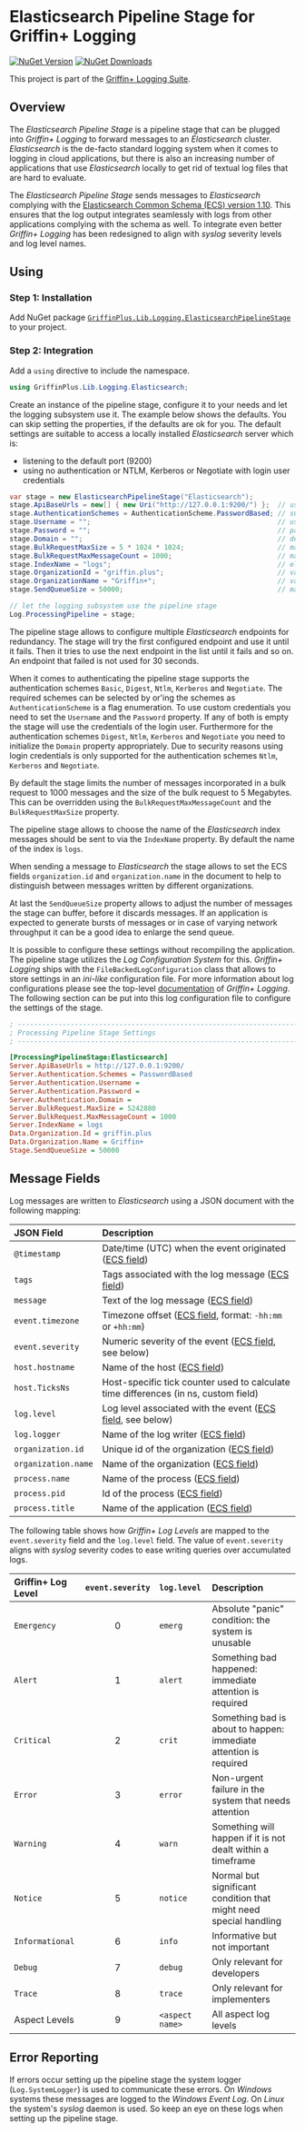 # Elasticsearch Pipeline Stage for Griffin+ Logging

[![NuGet Version](https://img.shields.io/nuget/v/GriffinPlus.Lib.Logging.ElasticsearchPipelineStage.svg?label=Version)](https://www.nuget.org/packages/GriffinPlus.Lib.Logging.ElasticsearchPipelineStage) [![NuGet Downloads](https://img.shields.io/nuget/dt/GriffinPlus.Lib.Logging.ElasticsearchPipelineStage.svg?label=Downloads)](https://www.nuget.org/packages/GriffinPlus.Lib.Logging.ElasticsearchPipelineStage)

This project is part of the [Griffin+ Logging Suite](../../README.md).

## Overview

The *Elasticsearch Pipeline Stage* is a pipeline stage that can be plugged into *Griffin+ Logging* to forward messages to an *Elasticsearch* cluster. *Elasticsearch* is the de-facto standard logging system when it comes to logging in cloud applications, but there is also an increasing number of applications that use *Elasticsearch* locally to get rid of textual log files that are hard to evaluate.

The *Elasticsearch Pipeline Stage* sends messages to *Elasticsearch* complying with the [Elasticsearch Common Schema (ECS) version 1.10](https://www.elastic.co/guide/en/ecs/1.10/index.html). This ensures that the log output integrates seamlessly with logs from other applications complying with the schema as well. To integrate even better *Griffin+ Logging* has been redesigned to align with *syslog* severity levels and log level names.

## Using

### Step 1: Installation

Add NuGet package [`GriffinPlus.Lib.Logging.ElasticsearchPipelineStage`](https://www.nuget.org/packages/GriffinPlus.Lib.Logging.ElasticsearchPipelineStage) to your project.

### Step 2: Integration

Add a `using` directive to include the namespace.

```csharp
using GriffinPlus.Lib.Logging.Elasticsearch;
```

Create an instance of the pipeline stage, configure it to your needs and let the logging subsystem use it. The example below shows the defaults. You can skip setting the properties, if the defaults are ok for you. The default settings are suitable to access a locally installed *Elasticsearch* server which is:

- listening to the default port (9200)
- using no authentication or NTLM, Kerberos or Negotiate with login user credentials

```csharp
var stage = new ElasticsearchPipelineStage("Elasticsearch");
stage.ApiBaseUrls = new[] { new Uri("http://127.0.0.1:9200/") };  // use local elasticsearch server (default)
stage.AuthenticationSchemes = AuthenticationScheme.PasswordBased; // support all password based authentication schemes (default)
stage.Username = "";                                              // username to use when authenticating (default, empty to use login user)
stage.Password = "";                                              // password to use when authenticating (default, empty to use login user)
stage.Domain = "";                                                // domain to use when authenticating (default, for schemes 'Digest', 'NTLM', 'Kerberos' and 'Negotiate')
stage.BulkRequestMaxSize = 5 * 1024 * 1024;                       // maximum size of a bulk request (default)
stage.BulkRequestMaxMessageCount = 1000;                          // maximum number of messages in a bulk request (default)
stage.IndexName = "logs";                                         // elasticsearch index to write log messages into (default)
stage.OrganizationId = "griffin.plus";                            // value of the 'organization.id' field (default)
stage.OrganizationName = "Griffin+";                              // value of the 'organization.name' field (default)
stage.SendQueueSize = 50000;                                      // maximum number of messages the stage buffers before discarding messages (default)

// let the logging subsystem use the pipeline stage
Log.ProcessingPipeline = stage;
```

The pipeline stage allows to configure multiple *Elasticsearch* endpoints for redundancy. The stage will try the first configured endpoint and use it until it fails. Then it tries to use the next endpoint in the list until it fails and so on. An endpoint that failed is not used for 30 seconds.

When it comes to authenticating the pipeline stage supports the authentication schemes `Basic`, `Digest`, `Ntlm`, `Kerberos` and `Negotiate`. The required schemes can be selected by or'ing the schemes as `AuthenticationScheme` is a flag enumeration. To use custom credentials you need to set the `Username` and the `Password` property. If any of both is empty the stage will use the credentials of the login user. Furthermore for the authentication schemes `Digest`, `Ntlm`, `Kerberos` and `Negotiate` you need to initialize the `Domain` property appropriately. Due to security reasons using login credentials is only supported for the authentication schemes `Ntlm`, `Kerberos` and `Negotiate`.

By default the stage limits the number of messages incorporated in a bulk request to 1000 messages and the size of the bulk request to 5 Megabytes. This can be overridden using the `BulkRequestMaxMessageCount` and the `BulkRequestMaxSize` property.

The pipeline stage allows to choose the name of the *Elasticsearch* index messages should be sent to via the `IndexName` property. By default the name of the index is `logs`.

When sending a message to *Elasticsearch* the stage allows to set the ECS fields `organization.id` and `organization.name` in the document to help to distinguish between messages written by different organizations.

At last the `SendQueueSize` property allows to adjust the number of messages the stage can buffer, before it discards messages. If an application is expected to generate bursts of messages or in case of varying network throughput it can be a good idea to enlarge the send queue.

It is possible to configure these settings without recompiling the application. The pipeline stage utilizes the *Log Configuration System* for this. *Griffin+ Logging* ships with the `FileBackedLogConfiguration` class that allows to store settings in an *ini-like* configuration file. For more information about log configurations please see the top-level [documentation](../../README.md) of *Griffin+ Logging*. The following section can be put into this log configuration file to configure the settings of the stage.

```ini
; ------------------------------------------------------------------------------
; Processing Pipeline Stage Settings
; ------------------------------------------------------------------------------

[ProcessingPipelineStage:Elasticsearch]
Server.ApiBaseUrls = http://127.0.0.1:9200/
Server.Authentication.Schemes = PasswordBased
Server.Authentication.Username = 
Server.Authentication.Password = 
Server.Authentication.Domain = 
Server.BulkRequest.MaxSize = 5242880
Server.BulkRequest.MaxMessageCount = 1000
Server.IndexName = logs
Data.Organization.Id = griffin.plus
Data.Organization.Name = Griffin+
Stage.SendQueueSize = 50000
```

## Message Fields

Log messages are written to *Elasticsearch* using a JSON document with the following mapping:

| JSON Field          | Description
|:--------------------|:-------------------------------------------------------------------------------------------------------------------------------------------------------
| `@timestamp`        | Date/time (UTC) when the event originated ([ECS field](https://www.elastic.co/guide/en/ecs/1.10/ecs-base.html#field-timestamp))
| `tags`              | Tags associated with the log message ([ECS field](https://www.elastic.co/guide/en/ecs/1.10/ecs-base.html#field-tags))
| `message`           | Text of the log message ([ECS field](https://www.elastic.co/guide/en/ecs/1.10/ecs-base.html#field-message))
| `event.timezone`    | Timezone offset ([ECS field](https://www.elastic.co/guide/en/ecs/1.10/ecs-event.html#field-event-timezone), format: `-hh:mm` or `+hh:mm`)
| `event.severity`    | Numeric severity of the event ([ECS field](https://www.elastic.co/guide/en/ecs/1.10/ecs-event.html#field-event-severity), see below)
| `host.hostname`     | Name of the host ([ECS field](https://www.elastic.co/guide/en/ecs/1.10/ecs-host.html#field-host-hostname))
| `host.TicksNs`      | Host-specific tick counter used to calculate time differences (in ns, custom field)
| `log.level`         | Log level associated with the event ([ECS field](https://www.elastic.co/guide/en/ecs/1.10/ecs-log.html#field-log-level), see below)
| `log.logger`        | Name of the log writer ([ECS field](https://www.elastic.co/guide/en/ecs/1.10/ecs-log.html#field-log-logger))
| `organization.id`   | Unique id of the organization ([ECS field](https://www.elastic.co/guide/en/ecs/1.10/ecs-organization.html#field-organization-id))
| `organization.name` | Name of the organization ([ECS field](https://www.elastic.co/guide/en/ecs/1.10/ecs-organization.html#field-organization-name))
| `process.name`      | Name of the process ([ECS field](https://www.elastic.co/guide/en/ecs/1.10/ecs-process.html#field-process-name))
| `process.pid`       | Id of the process ([ECS field](https://www.elastic.co/guide/en/ecs/1.10/ecs-process.html#field-process-pid))
| `process.title`     | Name of the application ([ECS field](https://www.elastic.co/guide/en/ecs/1.10/ecs-process.html#field-process-title))

The following table shows how *Griffin+ Log Levels* are mapped to the `event.severity` field and the `log.level` field. The value of `event.severity` aligns with *syslog* severity codes to ease writing queries over accumulated logs.

| Griffin+ Log Level  | `event.severity` | `log.level`     | Description
|:--------------------|:----------------:|:----------------|:--------------------------------------------------------------------------------
| `Emergency`         |        0         | `emerg`         | Absolute "panic" condition: the system is unusable
| `Alert`             |        1         | `alert`         | Something bad happened: immediate attention is required
| `Critical`          |        2         | `crit`          | Something bad is about to happen: immediate attention is required
| `Error`             |        3         | `error`         | Non-urgent failure in the system that needs attention
| `Warning`           |        4         | `warn`          | Something will happen if it is not dealt within a timeframe
| `Notice`            |        5         | `notice`        | Normal but significant condition that might need special handling
| `Informational`     |        6         | `info`          | Informative but not important
| `Debug`             |        7         | `debug`         | Only relevant for developers
| `Trace`             |        8         | `trace`         | Only relevant for implementers
| Aspect Levels       |        9         | `<aspect name>` | All aspect log levels

## Error Reporting

If errors occur setting up the pipeline stage the system logger (`Log.SystemLogger`) is used to communicate these errors. On *Windows* systems these messages are logged to the *Windows Event Log*. On *Linux* the system's *syslog* daemon is used. So keep an eye on these logs when setting up the pipeline stage.
